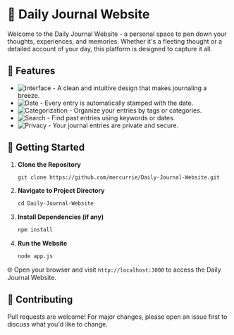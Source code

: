 # 📘 Daily Journal Website

Welcome to the Daily Journal Website - a personal space to pen down your thoughts, experiences, and memories. Whether it's a fleeting thought or a detailed account of your day, this platform is designed to capture it all.

## 🌟 Features

- ![Interface](https://img.shields.io/badge/Interface-User--Friendly-blue) - A clean and intuitive design that makes journaling a breeze.
- ![Date](https://img.shields.io/badge/Feature-Date%20Stamps-green) - Every entry is automatically stamped with the date.
- ![Categorization](https://img.shields.io/badge/Feature-Categorization-yellow) - Organize your entries by tags or categories.
- ![Search](https://img.shields.io/badge/Feature-Search-orange) - Find past entries using keywords or dates.
- ![Privacy](https://img.shields.io/badge/Feature-Privacy%20First-red) - Your journal entries are private and secure.

## 🚀 Getting Started

1. **Clone the Repository**
    ```markdown
    git clone https://github.com/mercurrie/Daily-Journal-Website.git
    ```

2. **Navigate to Project Directory**
    ```markdown
    cd Daily-Journal-Website
    ```

3. **Install Dependencies (if any)**
    ```markdown
    npm install
    ```

4. **Run the Website**
    ```markdown
    node app.js
    ```

🌐 Open your browser and visit `http://localhost:3000` to access the Daily Journal Website.

## 🤝 Contributing

Pull requests are welcome! For major changes, please open an issue first to discuss what you'd like to change.
